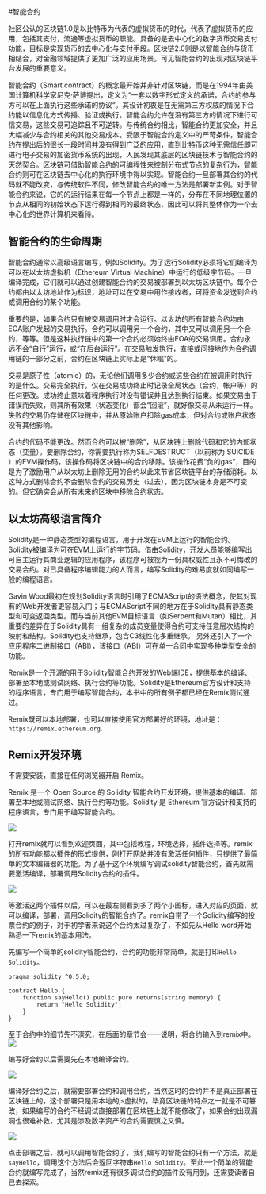 #智能合约

社区公认的区块链1.0是以比特币为代表的虚拟货币的时代，代表了虚拟货币的应用，包括其支付，流通等虚拟货币的职能。具备的是去中心化的数字货币交易支付功能，目标是实现货币的去中心化与支付手段。区块链2.0则是以智能合约与货币相结合，对金融领域提供了更加广泛的应用场景。可见智能合约的出现对区块链平台发展的重要意义。

智能合约（Smart contract）的概念最开始并非针对区块链，而是在1994年由美国计算机科学家尼克·萨博提出，定义为“一套以数字形式定义的承诺，合约的参与方可以在上面执行这些承诺的协议“。其设计初衷是在无需第三方权威的情况下合约能以信息化方式传播、验证或执行。智能合约允许在没有第三方的情况下进行可信交易，这些交易可追踪且不可逆转。与传统合约相比，智能合约更加安全，并且大幅减少与合约相关的其他交易成本。受限于智能合约定义中的严苛条件，智能合约在提出后的很长一段时间并没有得到广泛的应用，直到比特币这种无需信任即可进行电子交易的加密货币系统的出现，人民发现其底层的区块链技术与智能合约的天然契合。区块链可借助智能合约的可编程性来控制分布式节点的复杂行为，智能合约则可在区块链去中心化的执行环境中得以实现。智能合约一旦部署其合约的代码就不能改变，与传统软件不同，修改智能合约的唯一方法是部署新实例。对于智能合约来说，它的的运行结果在每一个节点上都是一样的，分布在不同地理位置的节点从相同的初始状态下运行得到相同的最终状态，因此可以将其整体作为一个去中心化的世界计算机来看待。

## 智能合约的生命周期

智能合约通常以高级语言编写，例如Solidity。为了运行Solidity必须将它们编译为可以在以太坊虚拟机（Ethereum Virtual Machine）中运行的低级字节码。一旦编译完成，它们就可以通过创建智能合约的交易被部署到以太坊区块链中。每个合约都由以太坊地址作为标识，地址可以在交易中用作接收者，可将资金发送到合约或调用合约的某个功能。

重要的是，如果合约只有被交易调用时才会运行。以太坊的所有智能合约均由EOA账户发起的交易执行。合约可以调用另一个合约，其中又可以调用另一个合约，等等。但是这种执行链中的第一个合约必须始终由EOA的交易调用。合约永远不会“自行”运行，或“在后台运行”。在交易触发执行，直接或间接地作为合约调用链的一部分之前，合约在区块链上实际上是“休眠”的。

交易是原子性（atomic）的，无论他们调用多少合约或这些合约在被调用时执行的是什么。交易完全执行，仅在交易成功终止时记录全局状态（合约，帐户等）的任何更改。成功终止意味着程序执行时没有错误并且达到执行结束。如果交易由于错误而失败，则其所有效果（状态变化）都会“回滚”，就好像交易从未运行一样。失败的交易仍存储在区块链中，并从原始账户扣除gas成本，但对合约或账户状态没有其他影响。

合约的代码不能更改。然而合约可以被“删除”，从区块链上删除代码和它的内部状态（变量）。要删除合约，你需要执行称为SELFDESTRUCT（以前称为 SUICIDE ）的EVM操作码，该操作码将区块链中的合约移除。该操作花费“负的gas”，目的是为了激励用户从以太坊上删除无用的合约以此来节省区块链平台的存储消耗。以这种方式删除合约不会删除合约的交易历史（过去），因为区块链本身是不可变的。但它确实会从所有未来的区块中移除合约状态。

## 以太坊高级语言简介

Solidity是一种静态类型的编程语言，用于开发在EVM上运行的智能合约。 Solidity被编译为可在EVM上运行的字节码。借由Solidity，开发人员能够编写出可自主运行其商业逻辑的应用程序，该程序可被视为一份具权威性且永不可悔改的交易合约。对已具备程序编辑能力的人而言，编写Solidity的难易度就如同编写一般的编程语言。

Gavin Wood最初在规划Solidity语言时引用了ECMAScript的语法概念，使其对现有的Web开发者更容易入门；与ECMAScript不同的地方在于Solidity具有静态类型和可变返回类型。而与当前其他EVM目标语言（如Serpent和Mutan）相比，其重要的差异在于Solidity具有一组复杂的成员变量使得合约可支持任意层次结构的映射和结构。Solidity也支持继承，包含C3线性化多重继承。 另外还引入了一个应用程序二进制接口（ABI），该接口（ABI）可在单一合同中实现多种类型安全的功能。

Remix是一个开源的用于Solidity智能合约开发的Web端IDE，提供基本的编译、部署至本地或测试网络、执行合约等功能。Solidity是Ethereum官方设计和支持的程序语言，专门用于编写智能合约，本书中的所有例子都已经在Remix测试通过。

Remix既可以本地部署，也可以直接使用官方部署好的环境，地址是：`https://remix.ethereum.org`.

## Remix开发环境
不需要安装，直接在任何浏览器开启 Remix。

Remix 是一个 Open Source 的 Solidity 智能合约开发环境，提供基本的编译、部署至本地或测试网络、执行合约等功能。Solidity 是 Ethereum 官方设计和支持的程序语言，专门用于编写智能合约。

![](https://github.com/Ice-Storm/structure-and-interpretation-of-blockchain/blob/master/img/chapter_4/4_1_1.png?raw=true)

打开remix就可以看到欢迎页面，其中包括教程，环境选择，插件选择等。remix的所有功能都以插件的形式提供，刚打开网站并没有激活任何插件，只提供了最简单的文本编辑器的功能。为了基于这个环境编写调试solidity智能合约，首先就需要激活编译，部署调用Solidity合约的插件。

![](https://github.com/Ice-Storm/structure-and-interpretation-of-blockchain/blob/master/img/chapter_4/4_1_2.png?raw=true)

等激活这两个插件以后，可以在最左侧看到多了两个小图标，进入对应的页面，就可以编译，部署，调用Solidity的智能合约了。remix自带了一个Solidity编写的投票合约的例子，对于初学者来说这个合约太过复杂了，不如先从Hello word开始熟悉一下remix的基本用法。

先编写一个简单的solidity智能合约，合约的功能非常简单，就是打印`Hello Solidity`。
```
pragma solidity ^0.5.0;

contract Hello {
    function sayHello() public pure returns(string memory) {
        return "Hello Solidity";
    }
}
```
至于合约中的细节先不深究，在后面的章节会一一说明，将合约输入到remix中。
![](https://github.com/Ice-Storm/structure-and-interpretation-of-blockchain/blob/master/img/chapter_4/4_1_3.png?raw=true)

编写好合约以后需要先在本地编译合约。

![](https://github.com/Ice-Storm/structure-and-interpretation-of-blockchain/blob/master/img/chapter_4/4_1_4.png?raw=true)

编译好合约之后，就需要部署合约和调用合约，当然这时的合约并不是真正部署在区块链上的，这个部署只是用本地的js虚拟的，毕竟区块链的特点之一就是不可篡改，如果编写的合约不经调试直接部署在区块链上就不能修改了，如果合约出现漏洞也很难补救，尤其是涉及数字资产的合约需要慎之又慎。

![](https://github.com/Ice-Storm/structure-and-interpretation-of-blockchain/blob/master/img/chapter_4/4_1_5.png?raw=true)

点击部署之后，就可以调用智能合约了，我们编写的智能合约只有一个方法，就是`sayHello`，调用这个方法后会返回字符串`Hello Solidity`。至此一个简单的智能合约就编写完成了，当然remix还有很多调试合约的插件没有用到，还需要读者自己去探索。